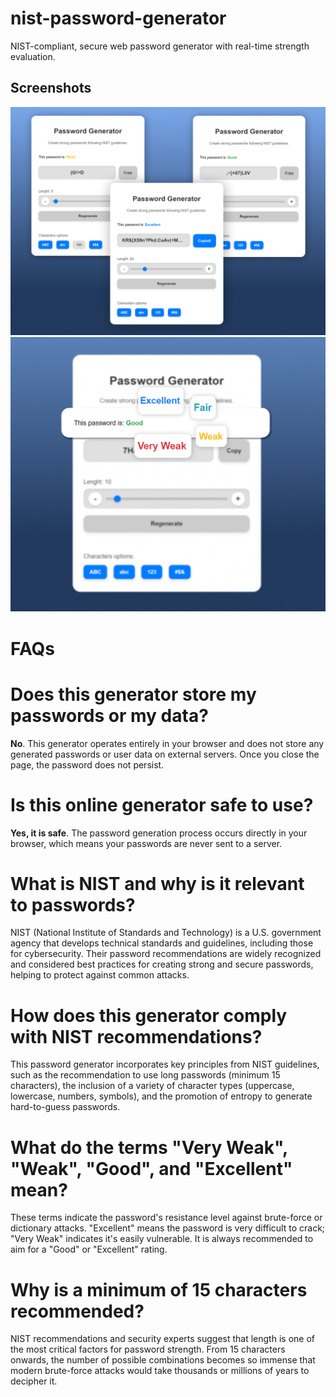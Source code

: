 # nist-password-generator
NIST-compliant, secure web password generator with real-time strength evaluation.

## Screenshots

![Screenshot 1 - Main Interface](images/image1.png)
![Screenshot 2 - Password Strength Feedback](images/image2.png)

# FAQs
# Does this generator store my passwords or my data?
**No**. This generator operates entirely in your browser and does not store any generated passwords or user data on external servers. Once you close the page, the password does not persist.

# Is this online generator safe to use?
**Yes, it is safe**. The password generation process occurs directly in your browser, which means your passwords are never sent to a server.

# What is NIST and why is it relevant to passwords?
NIST (National Institute of Standards and Technology) is a U.S. government agency that develops technical standards and guidelines, including those for cybersecurity. Their password recommendations are widely recognized and considered best practices for creating strong and secure passwords, helping to protect against common attacks.

# How does this generator comply with NIST recommendations?
This password generator incorporates key principles from NIST guidelines, such as the recommendation to use long passwords (minimum 15 characters), the inclusion of a variety of character types (uppercase, lowercase, numbers, symbols), and the promotion of entropy to generate hard-to-guess passwords.

# What do the terms "Very Weak", "Weak", "Good", and "Excellent" mean?
These terms indicate the password's resistance level against brute-force or dictionary attacks. "Excellent" means the password is very difficult to crack; "Very Weak" indicates it's easily vulnerable. It is always recommended to aim for a "Good" or "Excellent" rating.

# Why is a minimum of 15 characters recommended?
NIST recommendations and security experts suggest that length is one of the most critical factors for password strength. From 15 characters onwards, the number of possible combinations becomes so immense that modern brute-force attacks would take thousands or millions of years to decipher it.

